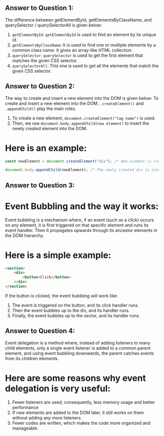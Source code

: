 ## Answer to Question 1: 
The difference between getElementById, getElementsByClassName, and querySelector / querySelectorAll is given below:

1. `getElementById`: `getElementById` is used to find an element by its unique id.
2. `getElementsByClassName`: It is used to find one or multiple elements by a common class name. It gives an array-like HTML collection.
3. `querySelector`: `querySelector` is used to get the first element that matches the given CSS selector.
4. `querySelectorAll`: This one is used to get all the elements that match the given CSS selector.


## Answer to Question 2: 
The way to create and insert a new element into the DOM is given below: To create and insert a new element into the DOM, `.createElement()` and `.appendChild()` play the main roles.

1. To create a new element, `document.createElement("tag name")` is used.
2. Then, we use `document.body.appendChild(new element)` to insert the newly created element into the DOM. 
# Here is an example: 
```JavaScript
const newElement = document.createElement("div"); /* New element is created, which is a div */ 

document.body.appendChild(newElement); /* The newly created div is inserted into the DOM as a child element of the body */
```


## Answer to Question 3: 
# Event Bubbling and the way it works: 
Event bubbling is a mechanism where, if an event (such as a click) occurs on any element, it is first triggered on that specific element and runs its event handler. Then it propagates upwards through its ancestor elements in the DOM hierarchy. 
# Here is a simple example: 
```HTML
<section>
    <div>
        <button>Click</button>
    </div>
</section>
``` 
If the button is clicked, the event bubbling will work like:
1. The event is triggered on the button, and its click handler runs.
2. Then the event bubbles up to the div, and its handler runs.
3. Finally, the event bubbles up to the sector, and its handler runs.


## Answer to Question 4: 
Event delegation is a method where, instead of adding listeners to many child elements, only a single event listener is added to a common parent element, and using event bubbling downwards, the parent catches events from its children elements. 

# Here are some reasons why event delegation is very useful:
1. Fewer listeners are used; consequently, less memory usage and better performance
2. If new elements are added to the DOM later, it still works on them without adding any more listeners.
3. Fewer codes are written, which makes the code more organized and manageable.